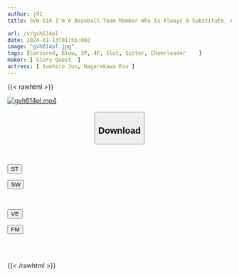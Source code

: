 ```yaml
---
author: j91
title: GVH-614 I'm A Baseball Team Member Who Is Always A Substitute, And I Can't Practice Every Day Because My Childhood Friends, The Devilish Cheerleader Sisters, Give Me Full-time Blowjobs, And I'm Forced To Involuntarily Ejaculate By Offering My Dick... Jun Suehiro/Rio Rukawa

url: /v/gvh614pl
date: 2024-01-13T01:55:00Z
image: "gvh614pl.jpg"
tags: [Censored, Blow, 3P, 4P, Slut, Sister, Cheerleader	]
maker: [ Glory Quest  ]
actress: [ Suehiro Jun, Nagarekawa Rio ]
---
```



{{< rawhtml >}}

<div class="video" data-videoid="KAppplbbo1TD0j">
    <a href="javascript:;">
        <img src="/v/gvh614pl/gvh614pl.jpg" width="WIDTH" height="HEIGHT" alt="gvh614pl.mp4" loading="lazy">
    </a>
</div>

<script type="text/javascript" src="https://j91.asia/asset/on-demand-st.js"></script>

<br>
  <link rel="stylesheet" href="https://j91.asia/asset/bs5.css">
  
  <center>
  <button class="btn btn-primary" type="button" data-bs-toggle="collapse" data-bs-target=".multi-collapse" aria-expanded="false" aria-controls="multiCollapseExample1 multiCollapseExample2"><h2>Download</h2></button></center>
</p>
<div class="row">
  <div class="col">
    <div class="collapse multi-collapse" id="multiCollapseExample1">
      <div class="card card-body">
	      	      <br>
<div class="buttons">  
<p><a href="https://streamtape.to/v/KAppplbbo1TD0j" target="_blank"><button class="btn-hover color-3"><i class="fa fa-download"></i> ST</button></a></p>
<p><a href="https://flaswish.com/85meaotzrczx" target="_blank"><button class="btn-hover color-2"><i class="fa fa-download"></i> SW</button></a></p></div>
    </div>
  </div>
</div>
  <div class="col">
    <div class="collapse multi-collapse" id="multiCollapseExample2">
      <div class="card card-body">
	      <br>
<div class="buttons">
<p><a href="https://veev.to/d/25MAOMyvltl5Mcu8Pr7EfiO9XTnTSM64b2NkFye" target="_blank"><button class="btn-hover color-9"><i class="fa fa-download"></i> VE</button></a></p>
<p><a href="https://filemoon.sx/d/b9cui2i2wtb6" target="_blank"><button class="btn-hover color-8"><i class="fa fa-download"></i> FM</button></a></p></div>
<br><br>
      </div>
    </div>
  </div>
</div>

{{< /rawhtml >}}